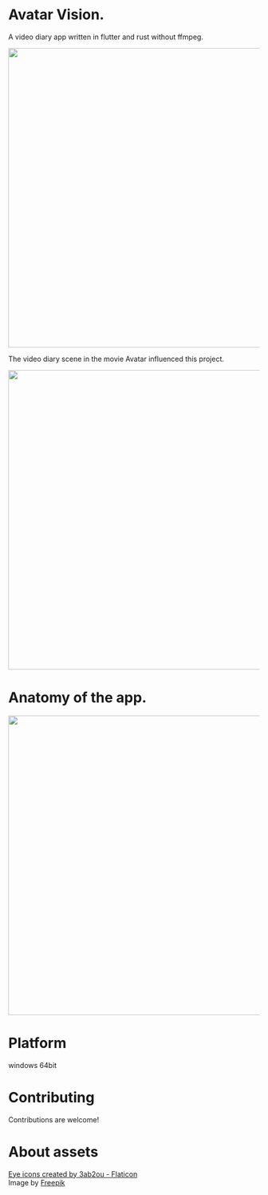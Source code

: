 
# Avatar Vision.

A video diary app written in flutter and rust without ffmpeg.

<img src="https://github.com/hanguk0726/nemo_public/blob/main/assets/avatar_vision_demo.gif" width="600">

The video diary scene in the movie Avatar influenced this project.

<img src="https://drive.google.com/uc?export=view&id=11ktL4BpFbSuMIi2z2tqioAXa-1UvOwjE" width="600">


# Anatomy of the app.

<img src="https://drive.google.com/uc?export=view&id=1eGoCuF9NH13XzUyj5DosAOJu8SUbb9N9" width="600">

# Platform

windows 64bit

# Contributing

Contributions are welcome!

# About assets

<a href="https://www.flaticon.com/free-icons/eye" title="eye icons">Eye icons created by 3ab2ou - Flaticon</a>
<br/>
Image by <a href="https://www.freepik.com/free-photo/portrait-smiley-woman-waving_12501660.htm#page=17&query=video%20meeting&position=9&from_view=keyword&track=ais">Freepik</a>
